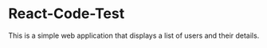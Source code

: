 # React-Code-Test
This is a simple web application that displays a list of users and their details.
